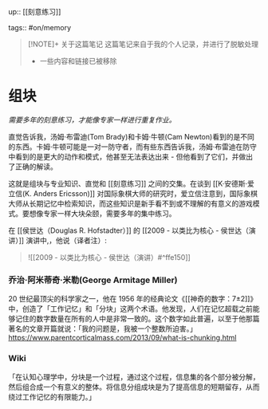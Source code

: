 up:: [[刻意练习]]

tags:: #on/memory 

>[!NOTE]+ 关于这篇笔记
> 这篇笔记来自于我的个人记录，并进行了脱敏处理
> - 一些内容和链接已被移除

# 组块

_需要多年的刻意练习，才能像专家一样进行重复作业。_  

直觉告诉我，汤姆·布雷迪(Tom Brady)和卡姆·牛顿(Cam Newton)看到的是不同的东西。卡姆·牛顿可能是一对一防守者，而有些东西告诉我，汤姆·布雷迪在防守中看到的是更大的动作和模式，他甚至无法表达出来 - 但他看到了它们，并做出了正确的解读。  

这就是组块与专业知识、直觉和 [[刻意练习]] 之间的交集。在谈到 [[K·安德斯·爱立信(K. Anders Ericsson)]] 对国际象棋大师的研究时，爱立信注意到，国际象棋大师从长期记忆中检索知识，而这些知识是新手看不到或不理解的有意义的游戏模式。要想像专家一样大块朵颐，需要多年的集中练习。  

在 [[侯世达（Douglas R. Hofstadter）]] 的 [[2009 - 以类比为核心 - 侯世达（演讲）]] 演讲中,，他说（译者注）:

> ![[2009 - 以类比为核心 - 侯世达（演讲）#^ffe150]]

### 乔治·阿米蒂奇·米勒(George Armitage Miller)

20 世纪最顶尖的科学家之一，他在 1956 年的经典论文《[[神奇的数字：7±2]]》中，创造了「工作记忆」和「分块」这两个术语。他发现，人们在记忆超载之前能够记住的数字数量在所有的人中是非常一致的。这个数字如此普遍，以至于他那篇著名的文章开篇就说：「我的问题是，我被一个整数所迫害。」  
https://www.parentcorticalmass.com/2013/09/what-is-chunking.html

### Wiki

「在认知心理学中，分块是一个过程，通过这个过程，信息集的各个部分被分解，然后组合成一个有意义的整体。将信息分组成块是为了提高信息的短期留存，从而绕过工作记忆的有限能力。」

